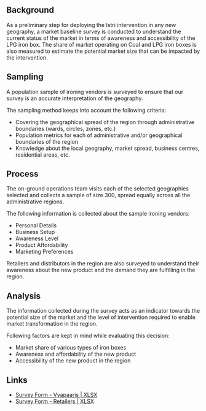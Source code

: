 ## Background

As a preliminary step for deploying the Istri intervention in any new geography, a market baseline survey is conducted to understand the current status of the market in terms of awareness and accessibility of the LPG iron box. The share of market operating on Coal and LPG iron boxes is also measured to estimate the potential market size that can be impacted by the intervention.

## Sampling

A population sample of ironing vendors is surveyed to ensure that our survey is an accurate interpretation of the geography.

The sampling method keeps into account the following criteria:
- Covering the geographical spread of the region through administrative boundaries (wards, circles, zones, etc.)
- Population metrics for each of administrative and/or geographical boundaries of the region
- Knowledge about the local geography, market spread, business centres, residential areas, etc.

## Process

The on-ground operations team visits each of the selected geographies selected and collects a sample of size 300, spread equally across all the administrative regions.

The following information is collected about the sample ironing vendors:
- Personal Details
- Business Setup
- Awareness Level
- Product Affordability
- Marketing Preferences

Retailers and distributors in the region are also surveyed to understand their awareness about the new product and the demand they are fulfilling in the region.

## Analysis

The information collected during the survey acts as an indicator towards the potential size of the market and the level of intervention required to enable market transformation in the region.

Following factors are kept in mind while evaluating this decision:
- Market share of various types of iron boxes
- Awareness and affordability of the new product
- Accessibility of the new product in the region

## Links

- [Survey Form - Vyapaaris | XLSX](../resources/001-market-eval.xlsx)
- [Survey Form - Retailers | XLSX](../resources/001-market-eval-retailers.xlsx)
